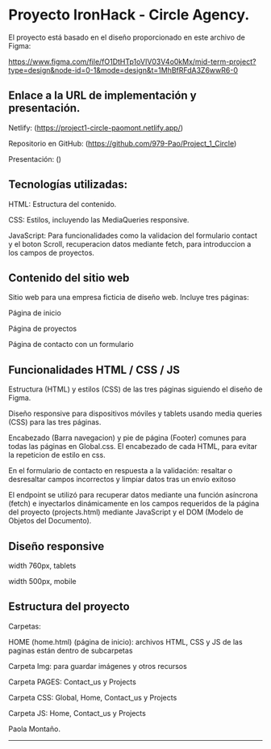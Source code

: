 # Proyecto IronHack - Circle Agency.

El proyecto está basado en el diseño proporcionado en este archivo de Figma: 

https://www.figma.com/file/fO1DtHTp1oVIV03V4o0kMx/mid-term-project?type=design&node-id=0-1&mode=design&t=1MhBfRFdA3Z6wwR6-0


## Enlace a la URL de implementación y presentación.

Netlify: (https://project1-circle-paomont.netlify.app/)

Repositorio en GitHub: (https://github.com/979-Pao/Project_1_Circle)

Presentación: ()

## Tecnologías utilizadas:

HTML: Estructura del contenido.

CSS: Estilos, incluyendo las MediaQueries responsive.

JavaScript: Para funcionalidades como la validacion del formulario contact y el boton Scroll, recuperacion datos mediante fetch, para introduccion a los campos de proyectos.

## Contenido del sitio web

Sitio web para una empresa ficticia de diseño web. Incluye tres páginas:

Página de inicio

Página de proyectos

Página de contacto con un formulario

## Funcionalidades HTML / CSS / JS

Estructura (HTML) y estilos (CSS) de las tres páginas siguiendo el diseño de Figma.

Diseño responsive para dispositivos móviles y tablets usando media queries (CSS) para las tres páginas.

Encabezado (Barra navegacion) y pie de página (Footer) comunes para todas las páginas en Global.css. El encabezado de cada HTML, para evitar la repeticion de estilo en css.

En el formulario de contacto en respuesta a la validación: resaltar o desresaltar campos incorrectos y limpiar datos tras un envío exitoso

El endpoint se utilizó para recuperar datos mediante una función asíncrona (fetch) e inyectarlos dinámicamente en los campos requeridos de la página del proyecto (projects.html) mediante JavaScript y el DOM (Modelo de Objetos del Documento).

## Diseño responsive

width 760px, tablets

width 500px, mobile

## Estructura del proyecto

Carpetas:

HOME (home.html) (página de inicio): archivos HTML, CSS y JS de las paginas están dentro de subcarpetas

Carpeta Img: para guardar imágenes y otros recursos

Carpeta PAGES: Contact_us y Projects

Carpeta CSS: Global, Home, Contact_us y Projects

Carpeta JS: Home, Contact_us y Projects


Paola Montaño.

---